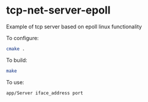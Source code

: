 # tcp-net-server-epoll
Example of tcp server based on epoll linux functionality


To configure:

```bash
cmake .
```

To build:
```bash
make
```

To use:
```bash
app/Server iface_address port
```
